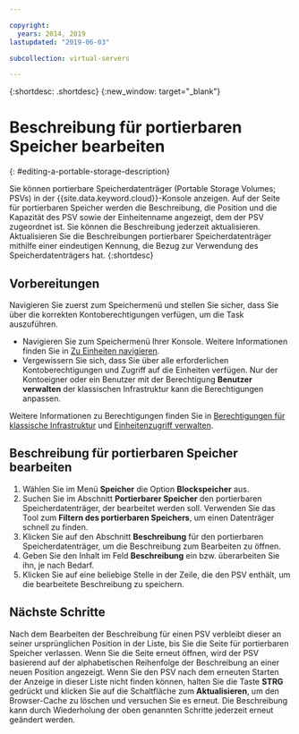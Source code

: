 ```yaml
---

copyright:
  years: 2014, 2019
lastupdated: "2019-06-03"

subcollection: virtual-servers

---
```


{:shortdesc: .shortdesc}
{:new_window: target="_blank"}

# Beschreibung für portierbaren Speicher bearbeiten
{: #editing-a-portable-storage-description}

Sie können portierbare Speicherdatenträger (Portable Storage Volumes; PSVs) in der {{site.data.keyword.cloud}}-Konsole anzeigen. Auf der Seite für portierbaren Speicher werden die Beschreibung, die Position und die Kapazität des PSV sowie der Einheitenname angezeigt, dem der PSV zugeordnet ist. Sie können die Beschreibung jederzeit aktualisieren. Aktualisieren Sie die Beschreibungen portierbarer Speicherdatenträger mithilfe einer eindeutigen Kennung, die Bezug zur Verwendung des Speicherdatenträgers hat.
{:shortdesc}

## Vorbereitungen
Navigieren Sie zuerst zum Speichermenü und stellen Sie sicher, dass Sie über die korrekten Kontoberechtigungen verfügen, um die Task auszuführen.

* Navigieren Sie zum Speichermenü Ihrer Konsole. Weitere Informationen finden Sie in [Zu Einheiten navigieren](/docs/vsi?topic=virtual-servers-navigating-devices).
* Vergewissern Sie sich, dass Sie über alle erforderlichen Kontoberechtigungen und Zugriff auf die Einheiten verfügen. Nur der Kontoeigner oder ein Benutzer mit der Berechtigung **Benutzer verwalten** der klassischen Infrastruktur kann die Berechtigungen anpassen.

Weitere Informationen zu Berechtigungen finden Sie in [Berechtigungen für klassische Infrastruktur](/docs/iam?topic=iam-infrapermission#infrapermission) und [Einheitenzugriff verwalten](/docs/vsi?topic=virtual-servers-managing-device-access).

## Beschreibung für portierbaren Speicher bearbeiten

1. Wählen Sie im Menü **Speicher** die Option **Blockspeicher** aus.
2. Suchen Sie im Abschnitt **Portierbarer Speicher** den portierbaren Speicherdatenträger, der bearbeitet werden soll. Verwenden Sie das Tool zum **Filtern des portierbaren Speichers**, um einen Datenträger schnell zu finden.
3. Klicken Sie auf den Abschnitt **Beschreibung** für den portierbaren Speicherdatenträger, um die Beschreibung zum Bearbeiten zu öffnen.
4. Geben Sie den Inhalt im Feld **Beschreibung** ein bzw. überarbeiten Sie ihn, je nach Bedarf.
5. Klicken Sie auf eine beliebige Stelle in der Zeile, die den PSV enthält, um die bearbeitete Beschreibung zu speichern.

## Nächste Schritte

Nach dem Bearbeiten der Beschreibung für einen PSV verbleibt dieser an seiner ursprünglichen Position in der Liste, bis Sie die Seite für portierbaren Speicher verlassen. Wenn Sie die Seite erneut öffnen, wird der PSV basierend auf der alphabetischen Reihenfolge der Beschreibung an einer neuen Position angezeigt. Wenn Sie den PSV nach dem erneuten Starten der Anzeige in dieser Liste nicht finden können, halten Sie die Taste **STRG** gedrückt und klicken Sie auf die Schaltfläche zum **Aktualisieren**, um den Browser-Cache zu löschen und versuchen Sie es erneut. Die Beschreibung kann durch Wiederholung der oben genannten Schritte jederzeit erneut geändert werden.
